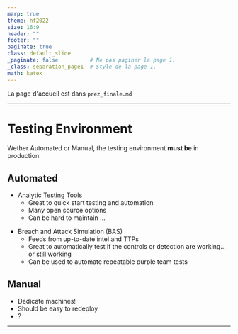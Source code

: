 ```yaml
---
marp: true
theme: hf2022
size: 16:9
header: ""
footer: ""
paginate: true
class: default_slide
_paginate: false          # Ne pas paginer la page 1.
_class: separation_page1  # Style de la page 1.
math: katex
---
```


La page d'accueil est dans `prez_finale.md`

---

# Testing Environment

Wether Automated or Manual, the testing environment **must be** in production.
<!-- 
- Must replicate exacatly what is being used in production
  - plutot +the testing environnement idealy must be in production environnement with nodes/probes egual to waht is being used+ 
  - Bref parler de "testing environnement" et ne pas séparer entre "Automated" et "Manual"
  TODO: A bonifier et brainstorm (mdube & danlaf)
-->
<div class="twocols">

## Automated

- Analytic Testing Tools
  - Great to quick start testing and automation
  - Many open source options
  - Can be hard to maintain ...

<!--  

Notes danlaf:
  - This section needs more research vs BAS
  - Example of these tools
    - **Automated:**
      - Atomic Red Team (Red Canary)
      - RTA by Endgame
    - **Manual more like testing tools:**
      - Metasploits
      - Cobalt Strike

-->

- Breach and Attack Simulation (BAS)
  - Feeds from up-to-date intel and TTPs 
  - Great to automatically test if the controls or detection are working... or still working
  - Can be used to automate repeatable purple team tests

<!--  

Notes danlaf:
  - Keep the test up to date versus "known" IOCs and TTPs
  - Can definitely be used to assist in purple teaming
  - Ability to safely test against malware
  - can remove in part the challenge and limitation of a report/snapshot only "point in time"
  
-->

## Manual

- Dedicate machines!
- Should be easy to redeploy
- ?

</div>

---
